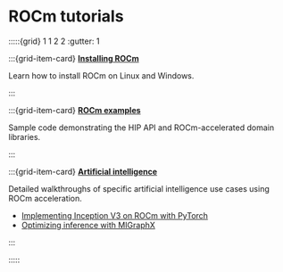 # ROCm tutorials

:::::{grid} 1 1 2 2
:gutter: 1

:::{grid-item-card}
**[Installing ROCm](./install/index.md)**

Learn how to install ROCm on Linux and Windows.

:::

:::{grid-item-card}
**[ROCm examples](https://github.com/amd/rocm-examples)**

Sample code demonstrating the HIP API and ROCm-accelerated domain libraries.

:::

:::{grid-item-card}
**[Artificial intelligence](../rocm-ai.md)**

Detailed walkthroughs of specific artificial intelligence use cases using ROCm acceleration.

* [Implementing Inception V3 on ROCm with PyTorch](../conceptual/ai-pytorch-inception.md)
* [Optimizing inference with MIGraphX](../conceptual/ai-migraphx-optimization.md)

:::

:::::
